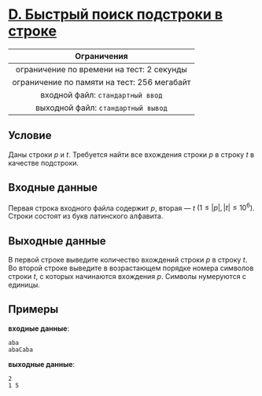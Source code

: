 # [D. Быстрый поиск подстроки в строке](D.cpp)

| Ограничения                                 |
|:-------------------------------------------:|
| ограничение по времени на тест: 2 секунды   |
| ограничение по памяти на тест: 256 мегабайт |
| входной файл: `стандартный ввод`            |
| выходной файл: `стандартный вывод`          |

## Условие

Даны строки $p$ и $t$. Требуется найти все вхождения строки $p$ в строку $t$ в качестве подстроки.

## Входные данные

Первая строка входного файла содержит $p$, вторая — $t$ $(1 \leqslant |p|, |t| \leqslant 10^6)$. Строки состоят из букв латинского алфавита.

## Выходные данные

В первой строке выведите количество вхождений строки $p$ в строку $t$. Во второй строке выведите в возрастающем порядке номера символов строки $t$, с которых начинаются вхождения $p$. Символы нумеруются с единицы.

## Примеры

**входные данные**:

```text
aba
abaCaba
```

**выходные данные**:

```text
2
1 5
```
